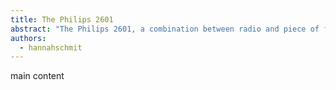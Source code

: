 ```yaml
---
title: The Philips 2601
abstract: "The Philips 2601, a combination between radio and piece of furniture, is a product of the radio domestication process."
authors:
  - hannahschmit
--- 
```


main content
